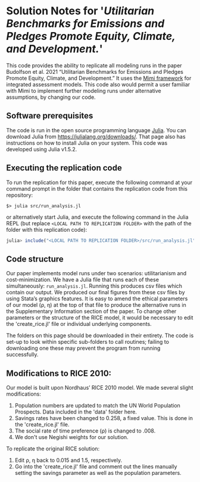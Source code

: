 # Solution Notes for '*Utilitarian Benchmarks for Emissions and Pledges Promote Equity, Climate, and Development.*'

This code provides the ability to replicate all modeling runs in the paper Budolfson et al. 2021 “Utilitarian Benchmarks for Emissions and Pledges Promote Equity, Climate, and Development.”  It uses the [Mimi framework](https://www.mimiframework.org/) for integrated assessment models. This code also would permit a user familiar with Mimi to implement further modeling runs under alternative assumptions, by changing our code.

## Software prerequisites

The code is run in the open source programming language [Julia](https://julialang.org/). You can download Julia from https://julialang.org/downloads/. That page also has instructions on how to install Julia on your system. This code was developed using Julia v1.5.2. 

## Executing the replication code

To run the replication for this paper, execute the following command at your command prompt in the folder that contains the replication code from this repository:

```
$> julia src/run_analysis.jl
```

or alternatively start Julia, and execute the following command in the Julia REPL (but replace `<LOCAL PATH TO REPLICATION FOLDER>` with the path of the folder with this replication code):

```julia
julia> include("<LOCAL PATH TO REPLICATION FOLDER>/src/run_analysis.jl")
```

## Code structure

Our paper implements model runs under two scenarios: utilitarianism and cost-minimization.  We have a Julia file that runs each of these simultaneously: `run_analysis.jl`. Running this produces csv files which contain our output.  We produced our final figures from these csv files by using Stata’s graphics features. It is easy to amend the ethical parameters of our model (ρ, η) at the top of that file to produce the alternative runs in the Supplementary Information section of the paper. To change other parameters or the structure of the RICE model, it would be necessary to edit the 'create_rice.jl' file or individual underlying components. 

The folders on this page should be downloaded in their entirety. The code is set-up to look within specific sub-folders to call routines; failing to downloading one these may prevent the program from running successfully.

## Modifications to RICE 2010:

Our model is built upon Nordhaus’ RICE 2010 model.  We made several slight modifications:
1. Population numbers are updated to match the UN World Population Prospects. Data included in the 'data' folder here. 
2. Savings rates have been changed to 0.258, a fixed value. This is done in the 'create_rice.jl' file.
3. The social rate of time preference (ρ) is changed to .008. 
4. We don't use Negishi weights for our solution. 

To replicate the original RICE solution:
1. Edit ρ, η back to 0.015 and 1.5, respectively.
2. Go into the 'create_rice.jl' file and comment out the lines manually setting the savings parameter as well as the population parameters.
